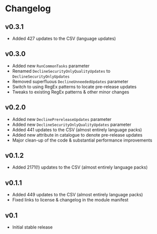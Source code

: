 Changelog
=========

## v0.3.1

- Added 427 updates to the CSV (language updates)

## v0.3.0

- Added new `RunCommonTasks` parameter
- Renamed `DeclineSecurityOnlyQualityUpdates` to `DeclineSecurityOnlyUpdates`
- Removed superfluous `DeclineUnneededUpdates` parameter
- Switch to using RegEx patterns to locate pre-release updates
- Tweaks to existing RegEx patterns & other minor changes

## v0.2.0

- Added new `DeclinePrereleaseUpdates` parameter
- Added new `DeclineSecurityOnlyQualityUpdates` parameter
- Added 441 updates to the CSV (almost entirely language packs)
- Added new attribute in catalogue to denote pre-release updates
- Major clean-up of the code & substantial performance improvements

## v0.1.2

- Added 2171(!) updates to the CSV (almost entirely language packs)

## v0.1.1

- Added 449 updates to the CSV (almost entirely language packs)
- Fixed links to license & changelog in the module manifest

## v0.1

- Initial stable release